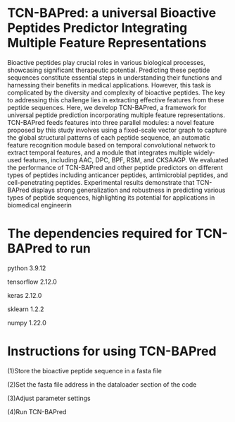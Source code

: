 # TCN-BAPred: a universal Bioactive Peptides Predictor Integrating Multiple Feature Representations

Bioactive peptides play crucial roles in various biological processes, showcasing significant therapeutic
potential. Predicting these peptide sequences constitute essential steps in understanding their functions
and harnessing their benefits in medical applications. However, this task is complicated by the diversity
and complexity of bioactive peptides. The key to addressing this challenge lies in extracting effective
features from these peptide sequences. Here, we develop TCN-BAPred, a framework for universal peptide
prediction incorporating multiple feature representations. TCN-BAPred feeds features into three parallel
modules: a novel feature proposed by this study involves using a fixed-scale vector graph to capture
the global structural patterns of each peptide sequence, an automatic feature recognition module based
on temporal convolutional network to extract temporal features, and a module that integrates multiple
widely-used features, including AAC, DPC, BPF, RSM, and CKSAAGP. We evaluated the performance
of TCN-BAPred and other peptide predictors on different types of peptides including anticancer peptides,
antimicrobial peptides, and cell-penetrating peptides. Experimental results demonstrate that TCN-
BAPred displays strong generalization and robustness in predicting various types of peptide sequences,
highlighting its potential for applications in biomedical engineerin



# The dependencies required for TCN-BAPred to run

python 3.9.12

tensorflow 2.12.0

keras 2.12.0 

sklearn 1.2.2

numpy 1.22.0

# Instructions for using TCN-BAPred
(1)Store the bioactive peptide sequence in a fasta file

(2)Set the fasta file address in the dataloader section of the code

(3)Adjust parameter settings

(4)Run TCN-BAPred


